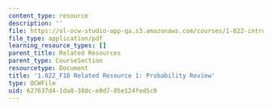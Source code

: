 ```yaml
---
content_type: resource
description: ''
file: https://ol-ocw-studio-app-qa.s3.amazonaws.com/courses/1-022-introduction-to-network-models-fall-2018/627637d41da838dce0d705e124fed5c0_MIT1_022F18_RelatedResource1.pdf
file_type: application/pdf
learning_resource_types: []
parent_title: Related Resources
parent_type: CourseSection
resourcetype: Document
title: '1.022_F18 Related Resource 1: Probability Review'
type: OCWFile
uid: 627637d4-1da8-38dc-e0d7-05e124fed5c0
---
```

